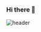 
### Hi there 👋
![header](https://capsule-render.vercel.app/api?type=Venom&text=Wish%20you%20be%20HAPPY!&animation=fadeIn)
<!--
**everydayday/everydayday** is a ✨ _special_ ✨ repository because its `README.md` (this file) appears on your GitHub profile.

Here are some ideas to get you started:

- 🔭 I’m currently working on ...
- 🌱 I’m currently learning ...
- 👯 I’m looking to collaborate on ...
- 🤔 I’m looking for help with ...
- 💬 Ask me about ...
- 📫 How to reach me: ...
- 😄 Pronouns: ...
- ⚡ Fun fact: ...
-->
